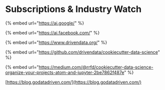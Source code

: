 # Subscriptions & Industry Watch

{% embed url="https://ai.google/" %}

{% embed url="https://ai.facebook.com/" %}

{% embed url="https://www.drivendata.org/" %}

{% embed url="https://github.com/drivendata/cookiecutter-data-science" %}

{% embed url="https://medium.com/@rrfd/cookiecutter-data-science-organize-your-projects-atom-and-jupyter-2be7862f487e" %}

[https://blog.godatadriven.com/](https://blog.godatadriven.com/)

